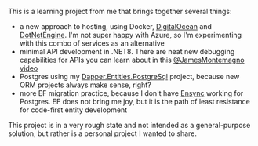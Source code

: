 This is a learning project from me that brings together several things:

- a new approach to hosting, using Docker, [DigitalOcean](https://www.digitalocean.com/) and [DotNetEngine](https://dotnetengine.com/). I'm not super happy with Azure, so I'm experimenting with this combo of services as an alternative
- minimal API development in .NET8. There are neat new debugging capabilities for APIs you can learn about in this [@JamesMontemagno video](https://www.youtube.com/watch?v=uv_jK44WdLg)
- Postgres using my [Dapper.Entities.PostgreSql](https://www.nuget.org/packages/Dapper.Entities.PostgreSql/) project, because new ORM projects always make sense, right?
- more EF migration practice, because I don't have [Ensync](https://github.com/adamfoneil/Ensync) working for Postgres. EF does not bring me joy, but it is the path of least resistance for code-first entity development

This project is in a very rough state and not intended as a general-purpose solution, but rather is a personal project I wanted to share.
